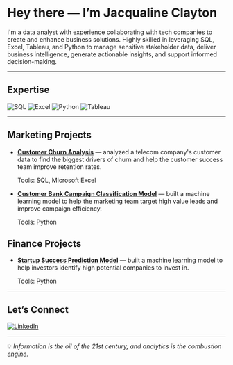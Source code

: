 # Hey there — I’m Jacqualine Clayton

I'm a data analyst with experience collaborating with tech companies to create and enhance business solutions. Highly skilled in leveraging SQL, Excel, Tableau, and Python to manage sensitive stakeholder data, deliver business intelligence, generate actionable insights, and support informed decision-making.

---

## Expertise

![SQL](https://img.shields.io/badge/SQL-316192?style=for-the-badge&logo=postgresql&logoColor=white) ![Excel](https://img.shields.io/badge/Microsoft%20Excel-217346?style=for-the-badge&logo=microsoft-excel&logoColor=white) ![Python](https://img.shields.io/badge/Python-3776AB?style=for-the-badge&logo=python&logoColor=white) ![Tableau](https://img.shields.io/badge/Tableau-E97627?style=for-the-badge&logo=tableau&logoColor=white) 

---

## Marketing Projects

- **[Customer Churn Analysis](https://github.com/jackieclayton1/customer-churn-analysis)** — analyzed a telecom company's customer data to find the biggest drivers of churn and help the customer success team improve retention rates.

  Tools: SQL, Microsoft Excel
  
- **[Customer Bank Campaign Classification Model](https://github.com/jackieclayton1/customer-deposit-classification-model)** — built a machine learning model to help the marketing team target high value leads and improve campaign efficiency.

  Tools: Python

## Finance Projects
- **[Startup Success Prediction Model](https://github.com/MatDawit/Startup-Success-Predictor/tree/main)** — built a machine learning model to help investors identify high potential companies to invest in.

  Tools: Python

---

## Let’s Connect  

[![LinkedIn](https://img.shields.io/badge/LinkedIn-0A66C2?style=for-the-badge&logo=linkedin&logoColor=white)](https://www.linkedin.com/in/jacqualine-clayton)

---

💡 *Information is the oil of the 21st century, and analytics is the combustion engine.* 
